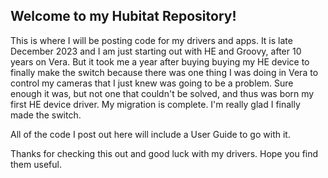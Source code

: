 ## Welcome to my Hubitat Repository!
This is where I will be posting code for my drivers and apps. It is late December 2023 and I am just starting out with HE and Groovy, after 10 years on Vera. But it took me a year after buying buying my HE device to finally make the switch because there was one thing I was doing in Vera to control my cameras that I just knew was going to be a problem. Sure enough it was, but not one that couldn't be solved, and thus was born my first HE device driver. My migration is complete. I'm really glad I finally made the switch.

All of the code I post out here will include a User Guide to go with it.

Thanks for checking this out and good luck with my drivers. Hope you find them useful.
